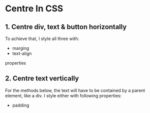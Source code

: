 # Centre In CSS

## 1. Centre div, text & button horizontally

To achieve that, I style all three with:
* marging
* text-align  

properties

## 2. Centre text vertically

For the methods below, the text will have to be contained by a parent element, like a div. I style either with following properties:
* padding